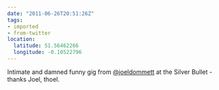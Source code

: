 ```yaml
---
date: "2011-06-26T20:51:26Z"
tags:
- imported
- from-twitter
location:
  latitude: 51.56462266
  longitude: -0.10522796
---
```

Intimate and damned funny gig from [@joeldommett](https://twitter.com/joeldommett) at the Silver Bullet - thanks Joel, thoel.
